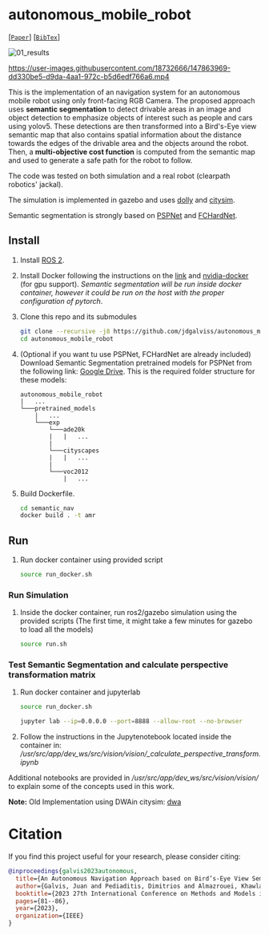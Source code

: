 # autonomous_mobile_robot
[[`Paper`](https://ieeexplore.ieee.org/abstract/document/10242482)]
[[`BibTex`](#citation)]


![01_results](https://user-images.githubusercontent.com/18732666/147863893-07543d57-ec36-4b0c-b735-990d4cc95fda.png)

<!--
![left0416](https://user-images.githubusercontent.com/18732666/150397275-75c7059a-a19b-430e-86b7-f61506884739.jpg)
-->

https://user-images.githubusercontent.com/18732666/147863969-dd330be5-d9da-4aa1-972c-b5d6edf766a6.mp4


This is the implementation of an navigation system for an autonomous mobile robot using only front-facing RGB Camera. The proposed approach uses **semantic segmentation** to detect drivable areas in an image and object detection to emphasize objects of interest such as people and cars using yolov5. These detections are then transformed into a Bird's-Eye view semantic map that also contains spatial information about the distance towards the edges of the drivable area and the objects around the robot. Then, a **multi-objective cost function** is computed from the semantic map and used to generate a safe path for the robot to follow. 

The code was tested on both simulation and a real robot (clearpath robotics' jackal).

The simulation is implemented in gazebo and uses [dolly](https://github.com/chapulina/dolly) and [citysim](https://github.com/osrf/citysim).

Semantic segmentation is strongly based on [PSPNet](https://github.com/hszhao/semseg) and [FCHardNet](https://github.com/PingoLH/FCHarDNet).

## Install
1. Install [ROS 2](https://index.ros.org/doc/ros2/Installation/Eloquent/Linux-Install-Debians/).

2. Install Docker following the instructions on the [link](https://docs.docker.com/engine/install/ubuntu/) and [nvidia-docker](https://github.com/NVIDIA/nvidia-docker) (for gpu support). *Semantic segmentation will be run inside docker container, however it could be run on the host with the proper configuration of pytorch*.

3. Clone this repo and its submodules 
    ```bash
    git clone --recursive -j8 https://github.com/jdgalviss/autonomous_mobile_robot.git
    cd autonomous_mobile_robot
    ```
4. (Optional if you want tu use PSPNet, FCHardNet are already included) Download Semantic Segmentation pretrained models for PSPNet from the following link: [Google Drive](https://drive.google.com/drive/folders/1pwOLNTVaKQVt4uSUl7ynOKvLA0_Qk4Rc). This is the required folder structure for these models:
    ```
    autonomous_mobile_robot
    |   ...
    └───pretrained_models
        |   ...
        └───exp
            └───ade20k
            |   |   ...
            |
            └───cityscapes
            |   |   ...
            |
            └───voc2012
                |   ...
    ```

4. Build Dockerfile.
    ```bash
    cd semantic_nav
    docker build . -t amr
    ```
## Run
1. Run docker container using provided script
    ```bash
    source run_docker.sh
    ```

### Run Simulation
1. Inside the docker container, run ros2/gazebo simulation using the provided scripts (The first time, it might take a few minutes for gazebo to load all the models)
    ```bash
    source run.sh
    ```
### Test Semantic Segmentation and calculate perspective transformation matrix

1. Run docker container and jupyterlab
    ```bash
    source run_docker.sh

    jupyter lab --ip=0.0.0.0 --port=8888 --allow-root --no-browser
    ```

2. Follow the instructions in the Jupytenotebook located inside the container in: */usr/src/app/dev_ws/src/vision/vision/_calculate_perspective_transform.ipynb*

Additional notebooks are provided in */usr/src/app/dev_ws/src/vision/vision/* to explain some of the concepts used in this work.
    
<!--
## Results





Semantic Segmentation + Perspective Transformation
![01_perspective](https://user-images.githubusercontent.com/18732666/147863902-18efad81-1d0e-4b3f-8b61-916a744fb96f.png)

Multi-objective Cost
![semanticNav_cost](https://user-images.githubusercontent.com/18732666/147863922-71ebb1f9-97b8-4ef0-9ec4-24e04077310b.png)

-->

<!-- # Launch Doly
cd dev_ws
. /opt/ros/eloquent/setup.bash 
. /usr/share/gazebo/setup.sh
. /usr/local/share/citysim/setup.sh
. install/setup.bash
export DOMAIN_ID=0
ros2 launch dolly_gazebo dolly.launch.py world:=simple_city_orig.world

# Launch semantic
cd dev_ws
. /opt/ros/eloquent/setup.bash 
colcon build
. install/setup.bash
export DOMAIN_ID=0

ros2 run semantic_segmentation semantic_segmentation  -->

**Note:** Old Implementation using DWAin citysim: [dwa](https://github.com/jdgalviss/autonomous_mobile_robot/tree/dwa)

# <a name="citation"></a> Citation

If you find this project useful for your research, please consider citing:

```bibtex
@inproceedings{galvis2023autonomous,
  title={An Autonomous Navigation Approach based on Bird’s-Eye View Semantic Maps},
  author={Galvis, Juan and Pediaditis, Dimitrios and Almazrouei, Khawla Saif and Aspragathos, Nikos},
  booktitle={2023 27th International Conference on Methods and Models in Automation and Robotics (MMAR)},
  pages={81--86},
  year={2023},
  organization={IEEE}
}
```
